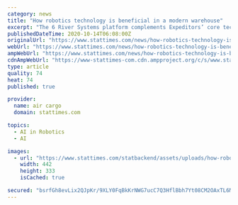 ```yaml
---
category: news
title: "How robotics technology is beneficial in a modern warehouse"
excerpt: "The 6 River Systems platform complements Expeditors’ core technology strategy of focusing on investments that deliver value to our customers and our operations."
publishedDateTime: 2020-10-14T06:08:00Z
originalUrl: "https://www.stattimes.com/news/how-robotics-technology-is-beneficial-in-a-modern-warehouse-logistics/"
webUrl: "https://www.stattimes.com/news/how-robotics-technology-is-beneficial-in-a-modern-warehouse-logistics/"
ampWebUrl: "https://www.stattimes.com/news/how-robotics-technology-is-beneficial-in-a-modern-warehouse-logistics/amp/"
cdnAmpWebUrl: "https://www-stattimes-com.cdn.ampproject.org/c/s/www.stattimes.com/news/how-robotics-technology-is-beneficial-in-a-modern-warehouse-logistics/amp/"
type: article
quality: 74
heat: 74
published: true

provider:
  name: air cargo
  domain: stattimes.com

topics:
  - AI in Robotics
  - AI

images:
  - url: "https://www.stattimes.com/statbackend/assets/uploads/how-robotics-technology-is-beneficial-in-a-modern-warehouse.jpg"
    width: 442
    height: 333
    isCached: true

secured: "bsrfGh8evLix2QJpKr/9XLY0FqBkKrNWG7ucC7Q3HflBbh7Yt08CM2OAxTL6MjRltB7pN9CHyV69WZV/TRZvIx2ojZ3+dikl/xE7blosEwitRAOzjtOnvTzsmTIqjyk9XtwDjplWhEISKKxYpA6+s7JXLiT8BK5/aJ5fAw0z8EaKOF/EQB+D76XQTuoWxpYoaCB70k4qO2FaPsBortHZUmKigfMGKeWhIaw516tyKg7UNmHJmO4A2DJAqs8TwqPjXGsszzMjhXRph3JFCHhPDhBRi2L1UGYEotgMzxZb7/aziawo/HmICVPjvJ66ZE9lTmLW3n58zN+QXX0OtLpv0FE8TqW3p+N4XZBvcfEiPNg=;YQ8JiQXReXWhddZnqbiABQ=="
---
```


